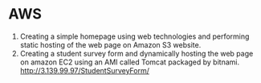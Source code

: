 # AWS

1. Creating a simple homepage using web technologies and performing static hosting of the web page on Amazon S3 website.
2. Creating a student survey form and dynamically hosting the web page on amazon EC2 using an AMI called Tomcat packaged by bitnami. http://3.139.99.97/StudentSurveyForm/ 
